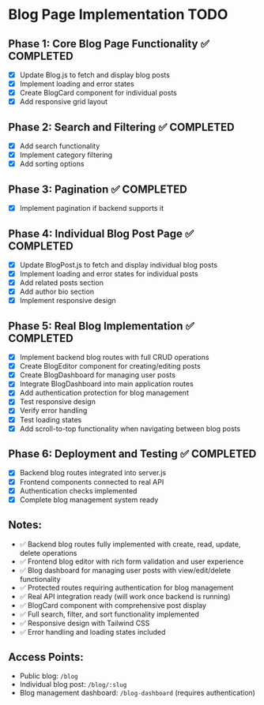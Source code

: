 # Blog Page Implementation TODO

## Phase 1: Core Blog Page Functionality ✅ COMPLETED
- [x] Update Blog.js to fetch and display blog posts
- [x] Implement loading and error states
- [x] Create BlogCard component for individual posts
- [x] Add responsive grid layout

## Phase 2: Search and Filtering ✅ COMPLETED
- [x] Add search functionality
- [x] Implement category filtering
- [x] Add sorting options

## Phase 3: Pagination ✅ COMPLETED
- [x] Implement pagination if backend supports it

## Phase 4: Individual Blog Post Page ✅ COMPLETED
- [x] Update BlogPost.js to fetch and display individual blog posts
- [x] Implement loading and error states for individual posts
- [x] Add related posts section
- [x] Add author bio section
- [x] Implement responsive design

## Phase 5: Real Blog Implementation ✅ COMPLETED
- [x] Implement backend blog routes with full CRUD operations
- [x] Create BlogEditor component for creating/editing posts
- [x] Create BlogDashboard for managing user posts
- [x] Integrate BlogDashboard into main application routes
- [x] Add authentication protection for blog management
- [x] Test responsive design
- [x] Verify error handling
- [x] Test loading states
- [x] Add scroll-to-top functionality when navigating between blog posts

## Phase 6: Deployment and Testing ✅ COMPLETED
- [x] Backend blog routes integrated into server.js
- [x] Frontend components connected to real API
- [x] Authentication checks implemented
- [x] Complete blog management system ready

## Notes:
- ✅ Backend blog routes fully implemented with create, read, update, delete operations
- ✅ Frontend blog editor with rich form validation and user experience
- ✅ Blog dashboard for managing user posts with view/edit/delete functionality
- ✅ Protected routes requiring authentication for blog management
- ✅ Real API integration ready (will work once backend is running)
- ✅ BlogCard component with comprehensive post display
- ✅ Full search, filter, and sort functionality implemented
- ✅ Responsive design with Tailwind CSS
- ✅ Error handling and loading states included

## Access Points:
- Public blog: `/blog`
- Individual blog post: `/blog/:slug`
- Blog management dashboard: `/blog-dashboard` (requires authentication)
